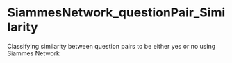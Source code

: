 # SiammesNetwork_questionPair_Similarity
Classifying similarity between question pairs to be either yes or no using Siammes Network
